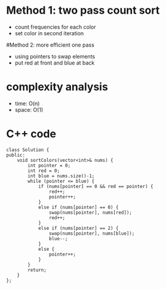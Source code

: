 # Method 1: two pass count sort
- count frequencies for each color
- set color in second iteration


#Method 2: more efficient one pass
- using pointers to swap elements
- put red at front and blue at back

# complexity analysis
- time: O(n)
- space: O(1)

# C++ code
```
class Solution {
public:
    void sortColors(vector<int>& nums) {
        int pointer = 0;
        int red = 0;
        int blue = nums.size()-1;
        while (pointer <= blue) {
            if (nums[pointer] == 0 && red == pointer) {
                red++;
                pointer++;
            }
            else if (nums[pointer] == 0) {
                swap(nums[pointer], nums[red]);
                red++;
            }
            else if (nums[pointer] == 2) {
                swap(nums[pointer], nums[blue]);
                blue--;
            }
            else {
                pointer++;
            }
        }
        return;
    }
};
```
